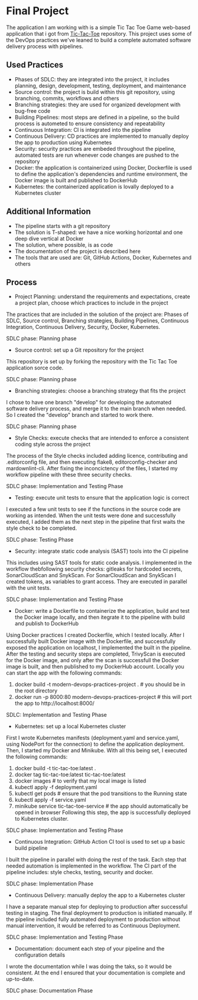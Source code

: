 # Final Project

The application I am working with is a simple Tic Tac Toe Game web-based
application that i got from [Tic-Tac-Toe](https://github.com/BornaSepic/Tic-Tac-Toe)
repository. This project uses some of the DevOps practices we've leaned
to build a complete automated software delivery process with pipelines.

## Used Practices

- Phases of SDLC: they are integrated into the project, it includes
planning, design, development, testing, deployment, and maintenance
- Source control: the project is build within this git repository,
using branching, commits, workflows and others
- Branching strategies: they are used for organized development with
bug-free code
- Building Pipelines: most steps are defined in a pipeline, so the
build process is autometed to ensure consistency and repeatability
- Continuous Integration: CI is integrated into the pipeline
- Continuous Delivery: CD practices are implemented to manually deploy
the app to production using Kubernetes
- Security: security practices are embeded throughout the pipeline,
automated tests are run whenever code changes are pushed to the repository
- Docker: the application is containerized using Docker, Dockerfile is
used to define the application's dependencies and runtime environment,
the Docker image is built and published to DockerHub
- Kubernetes: the containerized application is lovally deployed to a
Kubernetes cluster

## Additional Information

- The pipeline starts with a git repository
- The solution is T-shaped: we have a nice working horizontal and one deep
dive vertical at Docker
- The solution, where possible, is as code
- The documentation of the project is described here
- The tools that are used are: Git, GitHub Actions, Docker, Kubernetes and
others

## Process

- Project Planning: understand the requirements and expectations, create
a project plan, choose which practices to include in the project

The practices that are included in the solution of the project are:
Phases of SDLC, Source control, Branching strategies, Building Pipelines,
Continuous Integration, Continuous Delivery, Security, Docker, Kubernetes.

SDLC phase: Planning phase

- Source control: set up a Git repository for the project

This repository is set up by forking the repository with the Tic Tac Toe
application sorce code.

SDLC phase: Planning phase

- Branching strategies: choose a branching strategy that fits the project

I chose to have one branch "develop" for developing the automated software
delivery process, and merge it to the main branch when needed. So I created
the "develop" branch and started to work there.

SDLC phase: Planning phase

- Style Checks: execute checks that are intended to enforce a consistent
coding style across the project

The process of the Style checks included adding licence, contributing and
.editorconfig file, and then executing flake8, editorconfig-checker and
mardownlint-cli. After fixing the inconcictency of the files, I started my
workflow pipeline with these three security checks.

SDLC phase: Implementation and Testing Phase

- Testing: execute unit tests to ensure that the application logic is correct

I executed a few unit tests to see if the functions in the source code are
working as intended. When the unit tests were done and successfully executed,
I added them as the next step in the pipeline that first waits the style
check to be completed.

SDLC phase: Testing Phase

- Security: integrate static code analysis (SAST) tools into the Cl pipeline

This includes using SAST tools for static code analysis. I implemented in
the workflow thebfollowing security checks: gitleaks for hardcoded secrets,
SonarCloudScan and SnykScan. For SonarCloudScan and SnykScan I created tokens,
as variables to grant access. They are executed in parallel with the unit tests.

SDLC phase: Implementation and Testing Phase

- Docker: write a Dockerfile to containerize the application, build and test
the Docker image locally, and then itegrate it to the pipeline with build and
publish to DockerHub

Using Docker practices I created Dockerfile, which I tested locally. After I
successfully built Docker image with the Dockerfile, and successfully exposed
the application on localhost, I implemented the built in the pipeline. After the
testing and security steps are completed, TrivyScan is executed for the Docker image,
and only after the scan is successfull the Docker image is built, and then published
to my DockerHub account. Locally you can start the app with the following commands:
1. docker build -t modern-devops-practices-project . # you should be in the root
directory
2. docker run -p 8000:80 modern-devops-practices-project # this will port the app
to http://localhost:8000/

SDLC: Implementation and Testing Phase

- Kubernetes: set up a local Kubernetes cluster

First I wrote Kubernetes manifests (deployment.yaml and service.yaml, using
NodePort for the connection) to define the application deployment. Then, I started
my Docker and Minikube. With all this being set, I executed the following commands:
1. docker build -t tic-tac-toe:latest .
2. docker tag tic-tac-toe:latest tic-tac-toe:latest
3. docker images # to verify that my local image is listed
4. kubectl apply -f deployment.yaml
5. kubectl get pods # ensure that the pod transitions to the Running state
6. kubectl apply -f service.yaml
7. minikube service tic-tac-toe-service # the app should automatically be opened in
browser
Following this step, the app is successfully deployed to Kubernetes cluster.

SDLC phase: Implementation and Testing Phase

- Continuous Integration: GitHub Action CI tool is used to set up a basic
build pipeline

I built the pipeline in parallel with doing the rest of the task. Each step
that needed automation is implemented in the workflow. The CI part of the
pipeline includes: style checks, testing, security and docker.

SDLC phase: Implementation Phase

- Continuous Delivery: manually deploy the app to a Kubernetes cluster

I have a separate manual step for deploying to production after successful
testing in staging. The final deployment to production is initiated manually.
If the pipeline included fully automated deployment to production without manual
intervention, it would be referred to as Continuous Deployment.

SDLC phase: Implementation and Testing Phase

- Documentation: document each step of your pipeline and the configuration details

I wrote the documentation while I was doing the taks, so it would be consistent.
At the end I ensured that your documentation is complete and up-to-date.

SDLC phase: Documentation Phase
